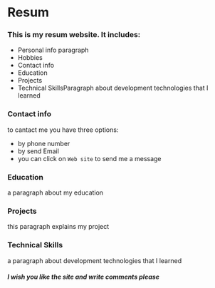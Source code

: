 # Resum 
### This is my resum website. It includes:

- Personal info paragraph
- Hobbies 
- Contact info
- Education  
- Projects 
- Technical SkillsParagraph about development technologies that I learned  

### Contact info

to cantact me you have three options:
- by phone number 
- by send Email 
- you can click on `Web site` to send me a message 
### Education 

a paragraph about my education

### Projects  
 this paragraph explains my project  

 ### Technical Skills
 a paragraph about development technologies that I learned  

##### I wish you like the site and write comments please 
